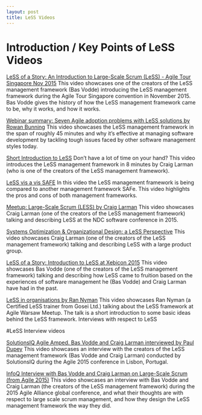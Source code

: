 ```yaml
---
layout: post
title: LeSS Videos
---
```


Introduction / Key Points of LeSS Videos
=================

[LeSS of a Story: An Introduction to Large-Scale Scrum (LeSS) - Agile Tour Singapore Nov 2015](http://www.infoq.com/presentations/less)
This video showcases one of the creators of the LeSS management framework (Bas Vodde) introducing the LeSS management framework during the Agile Tour Singapore convention in November 2015. Bas Vodde gives the history of how the LeSS management framework came to be, why it works, and how it works.


[Webinar summary: Seven Agile adoption problems with LeSS solutions by Rowan Bunning](http://www.scrumwithstyle.com/webinar-summary-seven-agile-adoption-problems-less-solutions)
This video showcases the LeSS management framework in the span of roughly 45 minutes and why it’s effective at managing software development by tackling tough issues faced by other software management styles today.


[Short Introduction to LeSS](https://www.youtube.com/watch?v=dmMZ0pZhOgA)
Don’t have a lot of time on your hand? This video introduces the LeSS management framework in 8 minutes by Craig Larman (who is one of the creators of the LeSS management framework).


[LeSS vis a vis SAFE](https://www.youtube.com/watch?v=pe0TbgYADT4)
In this video the LeSS management framework is being compared to another management framework SAFe. This video highlights the pros and cons of both management frameworks.


[Meetup: Large-Scale Scrum (LESS) by Craig Larman](https://vimeo.com/120669541)
This video showcases Craig Larman (one of the creators of the LeSS management framework) talking and describing LeSS at the NDC software conference in 2015.


[Systems Optimization & Organizational Design: a LeSS Perspective](https://www.youtube.com/watch?v=xJXPUZ0m38g)
This video showcases Craig Larman (one of the creators of the LeSS management framework) talking and describing LeSS with a large product group.


[LeSS of a Story: Introduction to LeSS at Xebicon 2015](https://www.youtube.com/watch?v=E4vpDeyqEN4)
This video showcases Bas Vodde (one of the creators of the LeSS management framework) talking and describing how LeSS came to fruition based on the experiences of software management he (Bas Vodde) and Craig Larman have had in the past.




[LeSS in organisations by Ran Nyman](https://www.youtube.com/watch?v=ZISdTPrtS0o)
This video showcases Ran Nyman (a Certified LeSS trainer from Gosei Ltd.) talking about the LeSS framework at Agile Warsaw Meetup. The talk is a short introduction to some basic ideas behind the LeSS framework.
Interviews with respect to LeSS

#LeSS Interview videos

[SolutionsIQ Agile Amped. Bas Vodde and Craig Larman interviewed by Paul Dupey](https://www.youtube.com/watch?v=y4qBCwLqDTA)
This video showcases an interview with the creators of the LeSS management framework (Bas Vodde and Craig Larman) conducted by SolutionsIQ during the Agile 2015 conference in Lisbon, Portugal.


[InfoQ Interview with Bas Vodde and Craig Larman on Large-Scale Scrum (from Agile 2015)](http://www.infoq.com/interviews/agile2015-vodde-larman)
This video showcases an interview with Bas Vodde and Craig Larman (the creators of the LeSS management framework) during the 2015 Agile Alliance global conference, and what their thoughts are with respect to large scale scrum management, and how they design the LeSS management framework the way they did.
